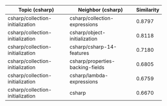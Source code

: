 | Topic (csharp) | Neighbor (csharp) | Similarity |
|-------------|-------------------|------------|
| csharp/collection-initialization | csharp/collection-expressions | 0.8797 |
| csharp/collection-initialization | csharp/object-initialization | 0.8118 |
| csharp/collection-initialization | csharp/csharp-14-features | 0.7180 |
| csharp/collection-initialization | csharp/properties-backing-fields | 0.6805 |
| csharp/collection-initialization | csharp/lambda-expressions | 0.6759 |
| csharp/collection-initialization | csharp | 0.6670 |
